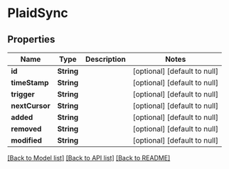 # PlaidSync
## Properties

| Name | Type | Description | Notes |
|------------ | ------------- | ------------- | -------------|
| **id** | **String** |  | [optional] [default to null] |
| **timeStamp** | **String** |  | [optional] [default to null] |
| **trigger** | **String** |  | [optional] [default to null] |
| **nextCursor** | **String** |  | [optional] [default to null] |
| **added** | **String** |  | [optional] [default to null] |
| **removed** | **String** |  | [optional] [default to null] |
| **modified** | **String** |  | [optional] [default to null] |

[[Back to Model list]](../README.md#documentation-for-models) [[Back to API list]](../README.md#documentation-for-api-endpoints) [[Back to README]](../README.md)

